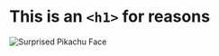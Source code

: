 # This is an `<h1>` for reasons 
![Surprised Pikachu Face](https://media.wired.com/photos/5f87340d114b38fa1f8339f9/master/w_1600%2Cc_limit/Ideas_Surprised_Pikachu_HD.jpg)
